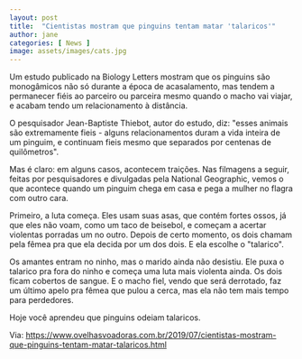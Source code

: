 ```yaml
---
layout: post
title:  "Cientistas mostram que pinguins tentam matar 'talaricos'"
author: jane
categories: [ News ]
image: assets/images/cats.jpg
---
```

 Um estudo publicado na Biology Letters mostram que os pinguins são monogâmicos não só durante a época de acasalamento, mas tendem a permanecer fiéis ao parceiro ou parceira mesmo quando o macho vai viajar, e acabam tendo um relacionamento à distância.


O pesquisador Jean-Baptiste Thiebot, autor do estudo, diz: "esses animais são extremamente fieis - alguns relacionamentos duram a vida inteira de um pinguim, e continuam fieis mesmo que separados por centenas de quilômetros".

Mas é claro: em alguns casos, acontecem traições. Nas filmagens a seguir, feitas por pesquisadores e divulgadas pela National Geographic, vemos o que acontece quando um pinguim chega em casa e pega a mulher no flagra com outro cara.

Primeiro, a luta começa. Eles usam suas asas, que contém fortes ossos, já que eles não voam, como um taco de beisebol, e começam a acertar violentas porradas um no outro. Depois de certo momento, os dois chamam pela fêmea pra que ela decida por um dos dois. E ela escolhe o "talarico".

Os amantes entram no ninho, mas o marido ainda não desistiu. Ele puxa o talarico pra fora do ninho e começa uma luta mais violenta ainda. Os dois ficam cobertos de sangue. E o macho fiel, vendo que será derrotado, faz um último apelo pra fêmea que pulou a cerca, mas ela não tem mais tempo para perdedores.

Hoje você aprendeu que pinguins odeiam talaricos.

Via: https://www.ovelhasvoadoras.com.br/2019/07/cientistas-mostram-que-pinguins-tentam-matar-talaricos.html
